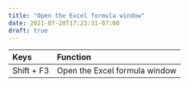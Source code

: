```yaml
---
title: "Open the Excel formula window"
date: 2021-07-28T17:23:31-07:00
draft: true
---
```


| Keys                       | Function                                               |
|:---------------------------|:-------------------------------------------------------| 
| Shift + F3                 | Open the Excel formula window                          |